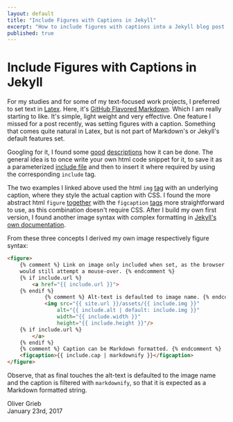 ```yaml
---
layout: default
title: "Include Figures with Captions in Jekyll"
excerpt: "How to include figures with captions into a Jekyll blog post."
published: true
---
```


# Include Figures with Captions in Jekyll

For my studies and for some of my text-focused work projects, I preferred to set text in [Latex](https://www.latex-project.org/). Here, it's [GitHub Flavored Markdown](https://help.github.com/categories/writing-on-github/). Which I am really starting to like. It's simple, light weight and very effective. One feature I missed for a post recently, was setting figures with a caption. Something that comes quite natural in Latex, but is not part of Markdown's or Jekyll's default features set.

Googling for it, I found some [good](https://superdevresources.com/image-caption-jekyll/) [descriptions](http://kevinmcgillivray.net/captions-for-images-with-jekyll/) how it can be done. The general idea is to once write your own html code snippet for it, to save it as a parameterized [include file](https://jekyllrb.com/docs/includes) and then to insert it where required by using the corresponding `include` tag.

The two examples I linked above used the html `img` [tag](https://www.w3.org/wiki/HTML/Elements/img) with an underlying caption, where they style the actual caption with CSS. I found the more abstract html `figure` [together](https://www.w3.org/wiki/HTML/Elements/figure) with the `figcaption` [tags](https://www.w3.org/wiki/HTML/Elements/figcaption) more straightforward to use, as this combination doesn't require CSS. After I build my own first version, I found another image syntax with complex formatting in [Jekyll's own documentation](http://jekyllrb.com/docs/includes/#passing-parameters-to-includes).

From these three concepts I derived my own image respectively figure syntax:

```html
<figure>
    {% comment %} Link on image only included when set, as the browser
    would still attempt a mouse-over. {% endcomment %}
    {% if include.url %}
        <a href="{{ include.url }}">
    {% endif %}
            {% comment %} Alt-text is defaulted to image name. {% endcomment %}
            <img src="{{ site.url }}/assets/{{ include.img }}"
                alt="{{ include.alt | default: include.img }}"
                width="{{ include.width }}"
                height="{{ include.height }}"/>
    {% if include.url %}
        </a>
    {% endif %}
    {% comment %} Caption can be Markdown formatted. {% endcomment %}
    <figcaption>{{ include.cap | markdownify }}</figcaption>
</figure>
```

Observe, that as final touches the alt-text is defaulted to the image name and the caption is filtered with `markdownify`, so that it is expected as a Markdown formatted string.

Oliver Grieb  
January 23rd, 2017
